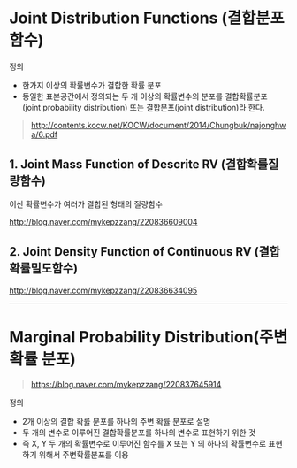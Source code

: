 # Joint Distribution Functions (결합분포함수)

정의 
- 한가지 이상의 확률변수가 결합한 확률 분포
- 동일한 표본공간에서 정의되는 두 개 이상의 확률변수의 분포를 결합확률분포 (joint probability distribution) 또는 결합분포(joint distribution)라 한다.


> http://contents.kocw.net/KOCW/document/2014/Chungbuk/najonghwa/6.pdf


## 1. Joint Mass Function of Descrite RV (결합확률질량함수)

이산 확률변수가 여러가 결합된 형태의 질량함수

http://blog.naver.com/mykepzzang/220836609004




## 2. Joint Density Function of Continuous RV (결합확률밀도함수)

http://blog.naver.com/mykepzzang/220836634095
















---

# Marginal Probability Distribution(주변 확률 분포) 

> https://blog.naver.com/mykepzzang/220837645914

정의
- 2개 이상의 결합 확률 분포를 하나의 주변 확률 분포로 설명 
- 두 개의 변수로 이루어진 결합확률분포를 하나의 변수로 표현하기 위한 것
- 즉 X, Y 두 개의 확률변수로 이루어진 함수를 X 또는 Y 의 하나의 확률변수로 표현하기 위해서 주변확률분포를 이용



